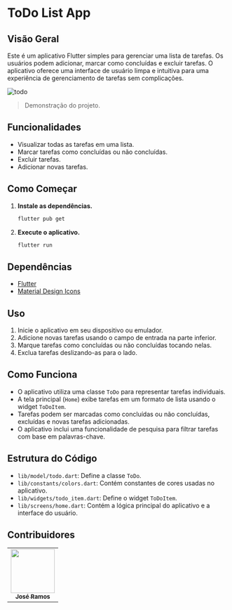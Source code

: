 # ToDo List App

## Visão Geral
Este é um aplicativo Flutter simples para gerenciar uma lista de tarefas. Os usuários podem adicionar, marcar como concluídas e excluir tarefas. O aplicativo oferece uma interface de usuário limpa e intuitiva para uma experiência de gerenciamento de tarefas sem complicações.

![todo](https://github.com/jramoss02/todo-list-flutter/assets/77749469/935c06df-0651-45a3-be40-afe49220f1f2)


> Demonstração do projeto.

## Funcionalidades
- Visualizar todas as tarefas em uma lista.
- Marcar tarefas como concluídas ou não concluídas.
- Excluir tarefas.
- Adicionar novas tarefas.

## Como Começar
1. **Instale as dependências.**
    ```bash
    flutter pub get
    ```

2. **Execute o aplicativo.**
    ```bash
    flutter run
    ```

## Dependências
- [Flutter](https://flutter.dev/)
- [Material Design Icons](https://pub.dev/packages/material_design_icons_flutter)

## Uso
1. Inicie o aplicativo em seu dispositivo ou emulador.
2. Adicione novas tarefas usando o campo de entrada na parte inferior.
3. Marque tarefas como concluídas ou não concluídas tocando nelas.
4. Exclua tarefas deslizando-as para o lado.

## Como Funciona
- O aplicativo utiliza uma classe `ToDo` para representar tarefas individuais.
- A tela principal (`Home`) exibe tarefas em um formato de lista usando o widget `ToDoItem`.
- Tarefas podem ser marcadas como concluídas ou não concluídas, excluídas e novas tarefas adicionadas.
- O aplicativo inclui uma funcionalidade de pesquisa para filtrar tarefas com base em palavras-chave.

## Estrutura do Código
- `lib/model/todo.dart`: Define a classe `ToDo`.
- `lib/constants/colors.dart`: Contém constantes de cores usadas no aplicativo.
- `lib/widgets/todo_item.dart`: Define o widget `ToDoItem`.
- `lib/screens/home.dart`: Contém a lógica principal do aplicativo e a interface do usuário.

## Contribuidores
<table>
  <tr>
    <td align="center">
      <a href="#">
        <img src="https://avatars.githubusercontent.com/u/77749469?v=4" width="100px;"/><br>
        <sub>
          <b>José Ramos</b>
        </sub>
      </a>
    </td>
  </tr>
</table>
